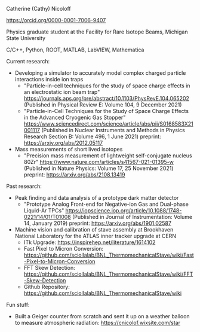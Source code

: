Catherine (Cathy) Nicoloff

https://orcid.org/0000-0001-7006-9407

Physics graduate student at the Facility for Rare Isotope Beams, Michigan State University

C/C++, Python, ROOT, MATLAB, LabVIEW, Mathematica

Current research:
- Developing a simulator to accurately model complex charged particle interactions inside ion traps
  - "Particle-in-cell techniques for the study of space charge effects in an electrostatic ion beam trap" https://journals.aps.org/pre/abstract/10.1103/PhysRevE.104.065202 (Published in Physical Review E: Volume 104, 9 December 2021)
  - "Particle-in-Cell Techniques for the Study of Space Charge Effects in the Advanced Cryogenic Gas Stopper" https://www.sciencedirect.com/science/article/abs/pii/S0168583X21001117 (Published in Nuclear Instruments and Methods in Physics Research Section B: Volume 496, 1 June 2021) preprint: https://arxiv.org/abs/2012.05117
- Mass measurements of short lived isotopes
  - "Precision mass measurement of lightweight self-conjugate nucleus 80Zr" https://www.nature.com/articles/s41567-021-01395-w (Published in Nature Physics: Volume 17, 25 November 2021) preprint: https://arxiv.org/abs/2108.13419

Past research:
- Peak finding and data analysis of a prototype dark matter detector
  - "Prototype Analog Front-end for Negative-ion Gas and Dual-phase Liquid-Ar TPCs" https://iopscience.iop.org/article/10.1088/1748-0221/14/01/T01008 (Published in Journal of Instrumentation: Volume 14, January 2019) preprint: https://arxiv.org/abs/1901.02587
- Machine vision and calibration of stave assembly at Brookhaven National Laboratory for the ATLAS inner tracker upgrade at CERN 
  - ITk Upgrade: https://inspirehep.net/literature/1614102
  - Fast Pixel to Micron Conversion: https://github.com/sciollalab/BNL_ThermomechanicalStave/wiki/Fast-Pixel-to-Micron-Conversion
  - FFT Skew Detection: https://github.com/sciollalab/BNL_ThermomechanicalStave/wiki/FFT-Skew-Detection
  - Github Repository: https://github.com/sciollalab/BNL_ThermomechanicalStave/wiki

Fun stuff:
- Built a Geiger counter from scratch and sent it up on a weather balloon to measure atmospheric radiation: https://cnicolof.wixsite.com/star

<!---
cnicoloff/cnicoloff is a ✨ special ✨ repository because its `README.md` (this file) appears on your GitHub profile.
You can click the Preview link to take a look at your changes.
--->
